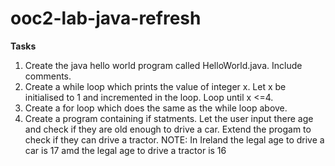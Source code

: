 # ooc2-lab-java-refresh

**Tasks**

1. Create the java hello world program called HelloWorld.java. Include comments.
2. Create a while loop which prints the value of integer x. Let x be initialised to 1 and incremented in the loop. Loop until x <=4.
3. Create a for loop which does the same as the while loop above.
4. Create a program containing if statments. Let the user input there age and check if they are old enough to drive a car. Extend the progam to check if they can drive a tractor. NOTE: In Ireland the legal age to drive a car is 17 amd the legal age to drive a tractor is 16
